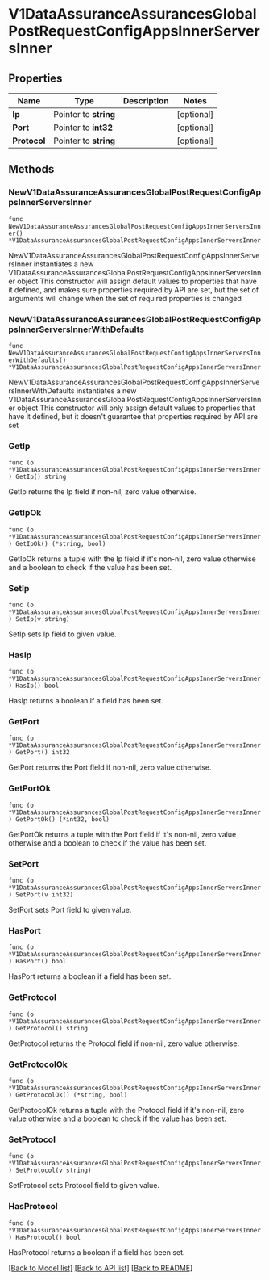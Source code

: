 # V1DataAssuranceAssurancesGlobalPostRequestConfigAppsInnerServersInner

## Properties

Name | Type | Description | Notes
------------ | ------------- | ------------- | -------------
**Ip** | Pointer to **string** |  | [optional] 
**Port** | Pointer to **int32** |  | [optional] 
**Protocol** | Pointer to **string** |  | [optional] 

## Methods

### NewV1DataAssuranceAssurancesGlobalPostRequestConfigAppsInnerServersInner

`func NewV1DataAssuranceAssurancesGlobalPostRequestConfigAppsInnerServersInner() *V1DataAssuranceAssurancesGlobalPostRequestConfigAppsInnerServersInner`

NewV1DataAssuranceAssurancesGlobalPostRequestConfigAppsInnerServersInner instantiates a new V1DataAssuranceAssurancesGlobalPostRequestConfigAppsInnerServersInner object
This constructor will assign default values to properties that have it defined,
and makes sure properties required by API are set, but the set of arguments
will change when the set of required properties is changed

### NewV1DataAssuranceAssurancesGlobalPostRequestConfigAppsInnerServersInnerWithDefaults

`func NewV1DataAssuranceAssurancesGlobalPostRequestConfigAppsInnerServersInnerWithDefaults() *V1DataAssuranceAssurancesGlobalPostRequestConfigAppsInnerServersInner`

NewV1DataAssuranceAssurancesGlobalPostRequestConfigAppsInnerServersInnerWithDefaults instantiates a new V1DataAssuranceAssurancesGlobalPostRequestConfigAppsInnerServersInner object
This constructor will only assign default values to properties that have it defined,
but it doesn't guarantee that properties required by API are set

### GetIp

`func (o *V1DataAssuranceAssurancesGlobalPostRequestConfigAppsInnerServersInner) GetIp() string`

GetIp returns the Ip field if non-nil, zero value otherwise.

### GetIpOk

`func (o *V1DataAssuranceAssurancesGlobalPostRequestConfigAppsInnerServersInner) GetIpOk() (*string, bool)`

GetIpOk returns a tuple with the Ip field if it's non-nil, zero value otherwise
and a boolean to check if the value has been set.

### SetIp

`func (o *V1DataAssuranceAssurancesGlobalPostRequestConfigAppsInnerServersInner) SetIp(v string)`

SetIp sets Ip field to given value.

### HasIp

`func (o *V1DataAssuranceAssurancesGlobalPostRequestConfigAppsInnerServersInner) HasIp() bool`

HasIp returns a boolean if a field has been set.

### GetPort

`func (o *V1DataAssuranceAssurancesGlobalPostRequestConfigAppsInnerServersInner) GetPort() int32`

GetPort returns the Port field if non-nil, zero value otherwise.

### GetPortOk

`func (o *V1DataAssuranceAssurancesGlobalPostRequestConfigAppsInnerServersInner) GetPortOk() (*int32, bool)`

GetPortOk returns a tuple with the Port field if it's non-nil, zero value otherwise
and a boolean to check if the value has been set.

### SetPort

`func (o *V1DataAssuranceAssurancesGlobalPostRequestConfigAppsInnerServersInner) SetPort(v int32)`

SetPort sets Port field to given value.

### HasPort

`func (o *V1DataAssuranceAssurancesGlobalPostRequestConfigAppsInnerServersInner) HasPort() bool`

HasPort returns a boolean if a field has been set.

### GetProtocol

`func (o *V1DataAssuranceAssurancesGlobalPostRequestConfigAppsInnerServersInner) GetProtocol() string`

GetProtocol returns the Protocol field if non-nil, zero value otherwise.

### GetProtocolOk

`func (o *V1DataAssuranceAssurancesGlobalPostRequestConfigAppsInnerServersInner) GetProtocolOk() (*string, bool)`

GetProtocolOk returns a tuple with the Protocol field if it's non-nil, zero value otherwise
and a boolean to check if the value has been set.

### SetProtocol

`func (o *V1DataAssuranceAssurancesGlobalPostRequestConfigAppsInnerServersInner) SetProtocol(v string)`

SetProtocol sets Protocol field to given value.

### HasProtocol

`func (o *V1DataAssuranceAssurancesGlobalPostRequestConfigAppsInnerServersInner) HasProtocol() bool`

HasProtocol returns a boolean if a field has been set.


[[Back to Model list]](../README.md#documentation-for-models) [[Back to API list]](../README.md#documentation-for-api-endpoints) [[Back to README]](../README.md)



